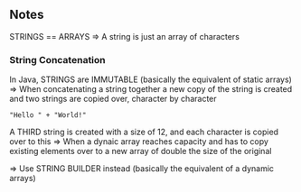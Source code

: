 ## Notes

STRINGS == ARRAYS
=> A string is just an array of characters

### String Concatenation

In Java, STRINGS are IMMUTABLE (basically the equivalent of static arrays)
=> When concatenating a string together a new copy of the string is created and two strings are copied over, character by character

```
"Hello " + "World!"
```

A THIRD string is created with a size of 12, and each character is copied over to this
=> When a dynaic array reaches capacity and has to copy existing elements over to a new array of double the size of the original

=> Use STRING BUILDER instead (basically the equivalent of a dynamic arrays)